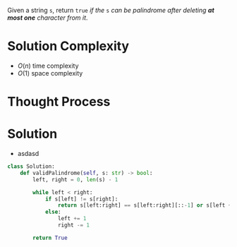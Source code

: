 Given a string `s`, return `true` _if the_ `s` _can be palindrome after deleting **at most one** character from it_.
# Solution Complexity
- $O(n)$ time complexity
- $O(1)$ space complexity
# Thought Process
# Solution
- asdasd
```Python
class Solution:
	def validPalindrome(self, s: str) -> bool:
		left, right = 0, len(s) - 1

		while left < right:
			if s[left] != s[right]:
				return s[left:right] == s[left:right][::-1] or s[left + 1:right + 1] == s[left + 1:right + 1][::-1]
			else:
				left += 1
				right -= 1

		return True
```